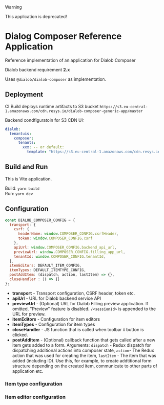 > [!WARNING]  
> This application is deprecated!

# Dialog Composer Reference Application

Reference implementation of an application for Dialob Composer

Dialob backend requirement **2.x**

Uses `@dialob/dialob-composer` as implementation.

## Deployment 

CI Build deploys runtime artifacts to S3 bucket `https://s3.eu-central-1.amazonaws.com/cdn.resys.io/dialob-composer-generic-app/master` 

Backend condfiguratoin for S3 CDN UI:

```yaml
dialob:
  tenantuis:
    composer:
      tenants:
        xxx: -- or default:
          template: "https://s3.eu-central-1.amazonaws.com/cdn.resys.io/dialob-composer-generic-app/master/index.html"
```

## Build and Run

This is Vite application.

Build: `yarn build` \
Run: `yarn dev` 

## Configuration

```javascript
const DIALOB_COMPOSER_CONFIG = {
  transport: {
    csrf: {
      headerName: window.COMPOSER_CONFIG.csrfHeader,
      token: window.COMPOSER_CONFIG.csrf
    },
    apiUrl: window.COMPOSER_CONFIG.backend_api_url,
    previewUrl: window.COMPOSER_CONFIG.filling_app_url,
    tenantId: window.COMPOSER_CONFIG.tenantId,
  },
  itemEditors: DEFAULT_ITEM_CONFIG,
  itemTypes: DEFAULT_ITEMTYPE_CONFIG,
  postAddItem: (dispatch, action, lastItem) => {},
  closeHandler : () => {}
};
```

* **transport** - Transport configuration, CSRF header, token etc.
* **apiUrl** - URL for Dialob backend service API
* **previewUrl** - (Optional) URL for Dialob Filling preview application. If omitted, "Preview" feature is disabled.  `/<sessionId>` is appended to the URL for preview.
* **itemEditors** - Configuration for item editors
* **itemTypes** - Configuration for item types
* **closeHandler** - JS function that is called when toolbar `X` button is clicked.
* **postAddItem** - (Optional) callback function that gets called after a new item gets added to a form. Arguments: `dispatch` - Redux dispatch for dispatching additional actions into composer state, `action`- The Redux action that was used for creating the item, `lastItem` - The item that was added (including ID). Use this, for example, to create addtitional form structure depending on the created item, communicate to other parts of application etc.

### Item type configuration

### Item editor configuration

